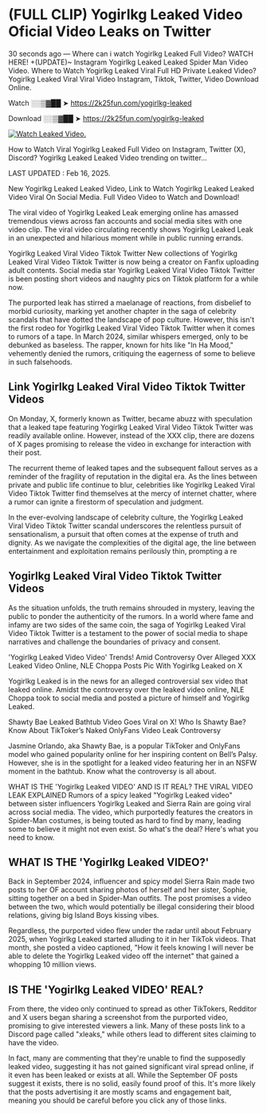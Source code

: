 # (FULL CLIP) Yogirlkg Leaked Video Oficial Video Leaks on Twitter

30 seconds ago — Where can i watch Yogirlkg Leaked Full Video? WATCH HERE! +(UPDATE)~ Instagram Yogirlkg Leaked Leaked Spider Man Video Video. Where to Watch Yogirlkg Leaked Viral Full HD Private Leaked Video? Yogirlkg Leaked Viral Viral Video Instagram, Tiktok, Twitter, Video Download Online.

Watch ░░▒▓██ ➤ https://2k25fun.com/yogirlkg-leaked

Download ░░▒▓██ ➤ https://2k25fun.com/yogirlkg-leaked

[![Watch Leaked Video.](https://miro.medium.com/v2/resize:fit:828/format:webp/1*cilzJN44JGOrTw9NJCrNHA.gif "Watch Leaked Video")](https://2k25fun.com/yogirlkg-leaked)

How to Watch Viral Yogirlkg Leaked Full Video on Instagram, Twitter (X), Discord? Yogirlkg Leaked Leaked Video trending on twitter...

LAST UPDATED : Feb 16, 2025.

New Yogirlkg Leaked Leaked Video, Link to Watch Yogirlkg Leaked Leaked Video Viral On Social Media. Full Video Video to Watch and Download!

The viral video of Yogirlkg Leaked Leak emerging online has amassed tremendous views across fan accounts and social media sites with one video clip. The viral video circulating recently shows Yogirlkg Leaked Leak in an unexpected and hilarious moment while in public running errands.

Yogirlkg Leaked Viral Video Tiktok Twitter New collections of Yogirlkg Leaked Viral Video Tiktok Twitter is now being a creator on Fanfix uploading adult contents. Social media star Yogirlkg Leaked Viral Video Tiktok Twitter is been posting short videos and naughty pics on Tiktok platform for a while now.

The purported leak has stirred a maelanage of reactions, from disbelief to morbid curiosity, marking yet another chapter in the saga of celebrity scandals that have dotted the landscape of pop culture. However, this isn't the first rodeo for Yogirlkg Leaked Viral Video Tiktok Twitter when it comes to rumors of a tape. In March 2024, similar whispers emerged, only to be debunked as baseless. The rapper, known for hits like "In Ha Mood," vehemently denied the rumors, critiquing the eagerness of some to believe in such falsehoods.

## Link Yogirlkg Leaked Viral Video Tiktok Twitter Videos

On Monday, X, formerly known as Twitter, became abuzz with speculation that a leaked tape featuring Yogirlkg Leaked Viral Video Tiktok Twitter was readily available online. However, instead of the XXX clip, there are dozens of X pages promising to release the video in exchange for interaction with their post.

The recurrent theme of leaked tapes and the subsequent fallout serves as a reminder of the fragility of reputation in the digital era. As the lines between private and public life continue to blur, celebrities like Yogirlkg Leaked Viral Video Tiktok Twitter find themselves at the mercy of internet chatter, where a rumor can ignite a firestorm of speculation and judgment.

In the ever-evolving landscape of celebrity culture, the Yogirlkg Leaked Viral Video Tiktok Twitter scandal underscores the relentless pursuit of sensationalism, a pursuit that often comes at the expense of truth and dignity. As we navigate the complexities of the digital age, the line between entertainment and exploitation remains perilously thin, prompting a re

##  Yogirlkg Leaked Viral Video Tiktok Twitter Videos

As the situation unfolds, the truth remains shrouded in mystery, leaving the public to ponder the authenticity of the rumors. In a world where fame and infamy are two sides of the same coin, the saga of Yogirlkg Leaked Viral Video Tiktok Twitter is a testament to the power of social media to shape narratives and challenge the boundaries of privacy and consent.

'Yogirlkg Leaked Video Video' Trends! Amid Controversy Over Alleged XXX Leaked Video Online, NLE Choppa Posts Pic With Yogirlkg Leaked on X

Yogirlkg Leaked is in the news for an alleged controversial sex video that leaked online. Amidst the controversy over the leaked video online, NLE Choppa took to social media and posted a picture of himself and Yogirlkg Leaked.

Shawty Bae Leaked Bathtub Video Goes Viral on X! Who Is Shawty Bae? Know About TikToker’s Naked OnlyFans Video Leak Controversy

Jasmine Orlando, aka Shawty Bae, is a popular TikToker and OnlyFans model who gained popularity online for her inspiring content on Bell’s Palsy. However, she is in the spotlight for a leaked video featuring her in an NSFW moment in the bathtub. Know what the controversy is all about.

WHAT IS THE 'Yogirlkg Leaked VIDEO' AND IS IT REAL? THE VIRAL VIDEO LEAK EXPLAINED Rumors of a spicy leaked "Yogirlkg Leaked video" between sister influencers Yogirlkg Leaked and Sierra Rain are going viral across social media. The video, which purportedly features the creators in Spider-Man costumes, is being touted as hard to find by many, leading some to believe it might not even exist. So what's the deal? Here's what you need to know.

## WHAT IS THE 'Yogirlkg Leaked VIDEO?'

Back in September 2024, influencer and spicy model Sierra Rain made two posts to her OF account sharing photos of herself and her sister, Sophie, sitting together on a bed in Spider-Man outfits. The post promises a video between the two, which would potentially be illegal considering their blood relations, giving big Island Boys kissing vibes.

Regardless, the purported video flew under the radar until about February 2025, when Yogirlkg Leaked started alluding to it in her TikTok videos. That month, she posted a video captioned, "How it feels knowing I will never be able to delete the Yogirlkg Leaked video off the internet" that gained a whopping 10 million views.

## IS THE 'Yogirlkg Leaked VIDEO' REAL?

From there, the video only continued to spread as other TikTokers, Redditor and X users began sharing a screenshot from the purported video, promising to give interested viewers a link. Many of these posts link to a Discord page called "xleaks," while others lead to different sites claiming to have the video.

In fact, many are commenting that they're unable to find the supposedly leaked video, suggesting it has not gained significant viral spread online, if it even has been leaked or exists at all. While the September OF posts suggest it exists, there is no solid, easily found proof of this. It's more likely that the posts advertising it are mostly scams and engagement bait, meaning you should be careful before you click any of those links.